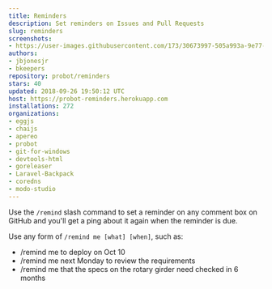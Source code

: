 ```yaml
---
title: Reminders
description: Set reminders on Issues and Pull Requests
slug: reminders
screenshots:
- https://user-images.githubusercontent.com/173/30673997-505a993a-9e77-11e7-8f0f-d5a606816e8e.png
authors:
- jbjonesjr
- bkeepers
repository: probot/reminders
stars: 40
updated: 2018-09-26 19:50:12 UTC
host: https://probot-reminders.herokuapp.com
installations: 272
organizations:
- eggjs
- chaijs
- apereo
- probot
- git-for-windows
- devtools-html
- goreleaser
- Laravel-Backpack
- coredns
- modo-studio
---
```


Use the `/remind` slash command to set a reminder on any comment box on GitHub and you'll get a ping about it again when the reminder is due.

Use any form of `/remind me [what] [when]`, such as:

- /remind me to deploy on Oct 10
- /remind me next Monday to review the requirements
- /remind me that the specs on the rotary girder need checked in 6 months
